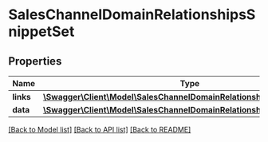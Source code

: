 # SalesChannelDomainRelationshipsSnippetSet

## Properties
Name | Type | Description | Notes
------------ | ------------- | ------------- | -------------
**links** | [**\Swagger\Client\Model\SalesChannelDomainRelationshipsSnippetSetLinks**](SalesChannelDomainRelationshipsSnippetSetLinks.md) |  | [optional] 
**data** | [**\Swagger\Client\Model\SalesChannelDomainRelationshipsSnippetSetData**](SalesChannelDomainRelationshipsSnippetSetData.md) |  | [optional] 

[[Back to Model list]](../../README.md#documentation-for-models) [[Back to API list]](../../README.md#documentation-for-api-endpoints) [[Back to README]](../../README.md)

